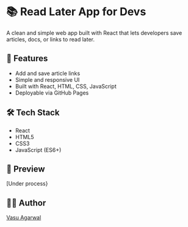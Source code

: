 # 📚 Read Later App for Devs

A clean and simple web app built with React that lets developers save articles, docs, or links to read later.

## 🚀 Features

- Add and save article links
- Simple and responsive UI
- Built with React, HTML, CSS, JavaScript
- Deployable via GitHub Pages

## 🛠️ Tech Stack

- React
- HTML5
- CSS3
- JavaScript (ES6+)

## 📸 Preview

[Under process}

## 🧑‍💻 Author

[Vasu Agarwal](https://github.com/vasu-agarwal)
